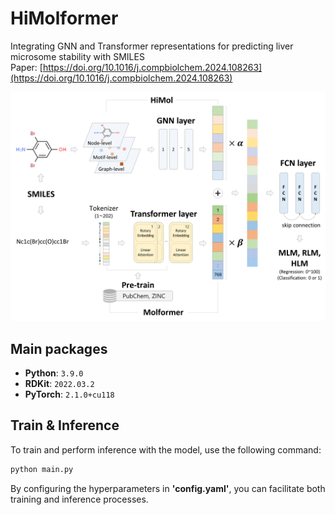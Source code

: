 # HiMolformer
Integrating GNN and Transformer representations for predicting liver microsome stability with SMILES
<br> Paper: [https://doi.org/10.1016/j.compbiolchem.2024.108263](https://doi.org/10.1016/j.compbiolchem.2024.108263)

![HiMolformer_architecture](architecture.png)

## Main packages
- **Python**: `3.9.0`
- **RDKit**: `2022.03.2`
- **PyTorch**: `2.1.0+cu118`

## Train & Inference
To train and perform inference with the model, use the following command:
```bash
python main.py
```
By configuring the hyperparameters in **'config.yaml'**, you can facilitate both training and inference processes.
